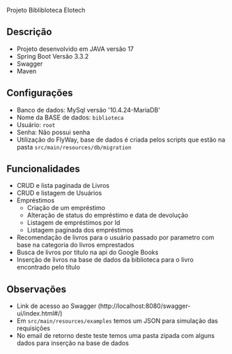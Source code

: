 Projeto Biblibloteca Elotech

## Descrição
- Projeto desenvolvido em JAVA versão 17
- Spring Boot Versão 3.3.2
- Swagger
- Maven
## Configurações
- Banco de dados: MySql versão '10.4.24-MariaDB'
- Nome da BASE de dados: `biblioteca`
- Usuário: `root`
- Senha: Não possui senha
- Utilização do FlyWay, base de dados é criada pelos scripts que estão na pasta `src/main/resources/db/migration` 
## Funcionalidades
- CRUD e lista paginada de Livros 
- CRUD e listagem de Usuários
- Empréstimos
  - Criação de um empréstimo 
  - Alteração de status do empréstimo e data de devolução
  - Listagem de empréstimos por Id
  - Listagem paginada dos empréstimos
- Recomendação de livros para o usuário passado por parametro com base na categoria do livros emprestados
- Busca de livros por titulo na api do Google Books
- Inserção de livros na base de dados da biblioteca para o livro encontrado pelo título
## Observações
- Link de acesso ao Swagger (http://localhost:8080/swagger-ui/index.html#/)
- Em `src/main/resources/examples` temos um JSON para simulação das requisições
- No email de retorno deste teste temos uma pasta zipada com alguns dados para inserção na base de dados

